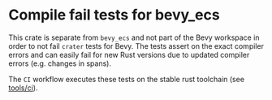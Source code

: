 # Compile fail tests for bevy_ecs

This crate is separate from `bevy_ecs` and not part of the Bevy workspace in order to not fail `crater` tests for Bevy. The tests assert on the exact compiler errors and can easily fail for new Rust versions due to updated compiler errors (e.g. changes in spans).

The `CI` workflow executes these tests on the stable rust toolchain (see [tools/ci](../../tools/ci/src/main.rs)).
